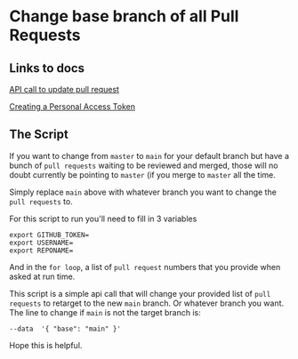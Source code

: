 # Change base branch of all Pull Requests

## Links to docs

[API call to update pull request](https://developer.github.com/v3/pulls/#update-a-pull-request)

[Creating a Personal Access Token](https://help.github.com/en/github/authenticating-to-github/creating-a-personal-access-token-for-the-command-line#creating-a-token)

## The Script

If you want to change from `master` to `main` for your default branch but have a bunch of `pull requests` waiting to be reviewed and merged, those will no doubt currently be pointing to `master` (if you merge to `master` all the time.

Simply replace `main` above with whatever branch you want to change the `pull requests` to.

For this script to run you'll need to fill in 3 variables

```
export GITHUB_TOKEN=
export USERNAME=
export REPONAME=
```

And in the `for loop`, a list of `pull request` numbers that you provide when asked at run time.

This script is a simple api call that will change your provided list of `pull requests` to retarget to the new `main` branch. Or whatever branch you want. The line to change if `main` is not the target branch is:

```
--data  '{ "base": "main" }'
```

Hope this is helpful.
